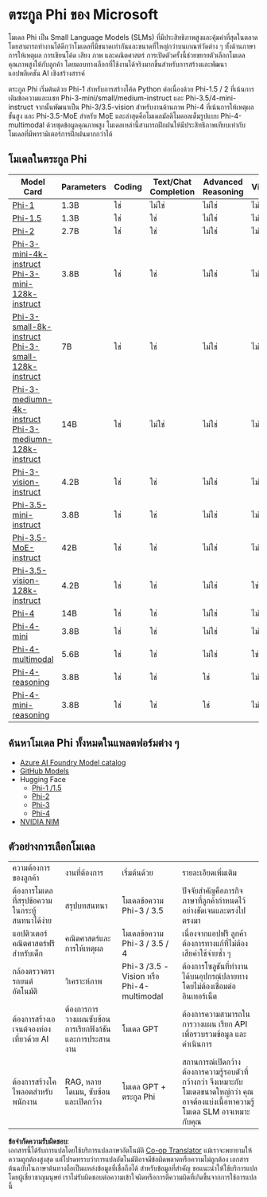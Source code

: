 <!--
CO_OP_TRANSLATOR_METADATA:
{
  "original_hash": "b5d936ffe4dfbab2244f6eb21b11f3b3",
  "translation_date": "2025-07-16T18:34:16+00:00",
  "source_file": "md/01.Introduction/01/01.PhiFamily.md",
  "language_code": "th"
}
-->
# ตระกูล Phi ของ Microsoft

โมเดล Phi เป็น Small Language Models (SLMs) ที่มีประสิทธิภาพสูงและคุ้มค่าที่สุดในตลาด โดยสามารถทำงานได้ดีกว่าโมเดลที่มีขนาดเท่ากันและขนาดที่ใหญ่กว่าบนเกณฑ์วัดต่าง ๆ ทั้งด้านภาษา การให้เหตุผล การเขียนโค้ด เสียง ภาพ และคณิตศาสตร์ การเปิดตัวครั้งนี้ช่วยขยายตัวเลือกโมเดลคุณภาพสูงให้กับลูกค้า โดยมอบทางเลือกที่ใช้งานได้จริงมากขึ้นสำหรับการสร้างและพัฒนาแอปพลิเคชัน AI เชิงสร้างสรรค์

ตระกูล Phi เริ่มต้นด้วย Phi-1 สำหรับการสร้างโค้ด Python ต่อเนื่องด้วย Phi-1.5 / 2 ที่เน้นการเติมข้อความและแชท Phi-3-mini/small/medium-instruct และ Phi-3.5/4-mini-instruct จากนั้นพัฒนาเป็น Phi-3/3.5-vision สำหรับงานด้านภาพ Phi-4 ที่เน้นการให้เหตุผลขั้นสูง และ Phi-3.5-MoE สำหรับ MoE และล่าสุดคือโมเดลมัลติโมดอลเต็มรูปแบบ Phi-4-multimodal ด้วยชุดข้อมูลคุณภาพสูง โมเดลเหล่านี้สามารถฝึกฝนให้มีประสิทธิภาพเทียบเท่ากับโมเดลที่มีพารามิเตอร์การฝึกฝนมากกว่าได้

## โมเดลในตระกูล Phi

<div style="font-size:8px">

| Model Card |Parameters|Coding|Text/Chat Completion|Advanced Reasoning| Vision | Audio | MoE
| - | -  | - | - |- |- |- |- |
|[Phi-1](https://huggingface.co/microsoft/phi-1)|1.3B| ใช่| ไม่ใช่ | ไม่ใช่ |ไม่ใช่ |ไม่ใช่ |ไม่ใช่ |
|[Phi-1.5](https://huggingface.co/microsoft/phi-1_5)|1.3B| ใช่|ใช่| ไม่ใช่ |ไม่ใช่ |ไม่ใช่ |ไม่ใช่ |
|[Phi-2](https://huggingface.co/microsoft/phi-1_5)|2.7B| ใช่|ใช่| ไม่ใช่ |ไม่ใช่ |ไม่ใช่ |ไม่ใช่ |
|[Phi-3-mini-4k-instruct](https://huggingface.co/microsoft/Phi-3-mini-4k-instruct)<br/>[Phi-3-mini-128k-instruct](https://huggingface.co/microsoft/Phi-3-mini-128k-instruct)|3.8B| ใช่|ใช่| ไม่ใช่ |ไม่ใช่ |ไม่ใช่ |ไม่ใช่ |
|[Phi-3-small-8k-instruct](https://huggingface.co/microsoft/Phi-3-small-8k-instruct)<br/>[Phi-3-small-128k-instruct](https://huggingface.co/microsoft/Phi-3-small-128k-instruct)<br/>|7B| ใช่|ใช่| ไม่ใช่ |ไม่ใช่ |ไม่ใช่ |ไม่ใช่ |
|[Phi-3-mediumn-4k-instruct](https://huggingface.co/microsoft/Phi-3-medium-4k-instruct)<br>[Phi-3-mediumn-128k-instruct](https://huggingface.co/microsoft/Phi-3-medium-128k-instruct)|14B|ใช่|ไม่ใช่| ไม่ใช่ |ไม่ใช่ |ไม่ใช่ |ไม่ใช่ |
|[Phi-3-vision-instruct](https://huggingface.co/microsoft/Phi-3-vision-128k-instruct)|4.2B|ใช่|ใช่|ไม่ใช่ |ไม่ใช่ |ไม่ใช่ |ไม่ใช่ |
|[Phi-3.5-mini-instruct](https://huggingface.co/microsoft/Phi-3.5-mini-instruct)|3.8B|ใช่|ใช่| ไม่ใช่ |ไม่ใช่ |ไม่ใช่ |ไม่ใช่ |
|[Phi-3.5-MoE-instruct](https://huggingface.co/microsoft/Phi-3.5-MoE-instruct)|42B|ใช่|ใช่| ไม่ใช่ |ไม่ใช่ |ไม่ใช่ |ใช่ |
|[Phi-3.5-vision-128k-instruct](https://huggingface.co/microsoft/Phi-3.5-vision-instruct)|4.2B|ใช่|ใช่| ไม่ใช่ |ใช่ |ไม่ใช่ |ไม่ใช่ |
|[Phi-4](https://huggingface.co/microsoft/phi-4)|14B|ใช่|ใช่| ไม่ใช่ |ไม่ใช่ |ไม่ใช่ |ไม่ใช่ |
|[Phi-4-mini](https://huggingface.co/microsoft/Phi-4-mini-instruct)|3.8B|ใช่|ใช่| ไม่ใช่ |ไม่ใช่ |ไม่ใช่ |ไม่ใช่ |
|[Phi-4-multimodal](https://huggingface.co/microsoft/Phi-4-multimodal-instruct)|5.6B|ใช่|ใช่| ไม่ใช่ |ใช่ |ใช่ |ไม่ใช่ |
|[Phi-4-reasoning](../../../../../md/01.Introduction/01)|3.8B|ใช่|ใช่| ใช่ |ไม่ใช่ |ไม่ใช่ |ไม่ใช่ |
|[Phi-4-mini-reasoning](../../../../../md/01.Introduction/01)|3.8B|ใช่|ใช่| ใช่ |ไม่ใช่ |ไม่ใช่ |ไม่ใช่ |

</div>

## **ค้นหาโมเดล Phi ทั้งหมดในแพลตฟอร์มต่าง ๆ**

- [Azure AI Foundry Model catalog](https://ai.azure.com/explore/models?selectedCollection=phi)
- [GitHub Models](https://github.com/marketplace?query=Phi&type=models)
- Hugging Face
  - [Phi-1 /1.5](https://huggingface.co/collections/microsoft/phi-1-6626e29134744e94e222d572)
  - [Phi-2](https://huggingface.co/microsoft/phi-2)
  - [Phi-3](https://huggingface.co/collections/microsoft/phi-3-6626e15e9585a200d2d761e3)
  - [Phi-4](https://huggingface.co/collections/microsoft/phi-4-677e9380e514feb5577a40e4) 
- [NVIDIA NIM](https://build.nvidia.com/search?q=Phi)
 

## ตัวอย่างการเลือกโมเดล

| | | | |
|-|-|-|-|
|ความต้องการของลูกค้า|งานที่ต้องการ|เริ่มต้นด้วย|รายละเอียดเพิ่มเติม|
|ต้องการโมเดลที่สรุปข้อความในกระทู้สนทนาได้ง่าย|สรุปบทสนทนา|โมเดลข้อความ Phi-3 / 3.5|ปัจจัยสำคัญคือภารกิจภาษาที่ลูกค้ากำหนดไว้อย่างชัดเจนและตรงไปตรงมา|
|แอปติวเตอร์คณิตศาสตร์ฟรีสำหรับเด็ก|คณิตศาสตร์และการให้เหตุผล|โมเดลข้อความ Phi-3 / 3.5 / 4|เนื่องจากแอปฟรี ลูกค้าต้องการทางแก้ที่ไม่ต้องเสียค่าใช้จ่ายซ้ำ ๆ |
|กล้องตรวจตรารถยนต์อัตโนมัติ|วิเคราะห์ภาพ|Phi-3 /3.5 -Vision หรือ Phi-4-multimodal|ต้องการโซลูชันที่ทำงานได้บนอุปกรณ์ปลายทางโดยไม่ต้องเชื่อมต่ออินเทอร์เน็ต|
|ต้องการสร้างเอเจนต์จองท่องเที่ยวด้วย AI|ต้องการการวางแผนซับซ้อน การเรียกฟังก์ชัน และการประสานงาน|โมเดล GPT|ต้องการความสามารถในการวางแผน เรียก API เพื่อรวบรวมข้อมูล และดำเนินการ|
|ต้องการสร้างโคไพลอตสำหรับพนักงาน|RAG, หลายโดเมน, ซับซ้อนและเปิดกว้าง|โมเดล GPT + ตระกูล Phi |สถานการณ์เปิดกว้าง ต้องการความรู้รอบตัวที่กว้างกว่า จึงเหมาะกับโมเดลขนาดใหญ่กว่า คุณอาจต้องแบ่งเนื้อหาความรู้ โมเดล SLM อาจเหมาะกับคุณ|

**ข้อจำกัดความรับผิดชอบ**:  
เอกสารนี้ได้รับการแปลโดยใช้บริการแปลภาษาอัตโนมัติ [Co-op Translator](https://github.com/Azure/co-op-translator) แม้เราจะพยายามให้ความถูกต้องสูงสุด แต่โปรดทราบว่าการแปลอัตโนมัติอาจมีข้อผิดพลาดหรือความไม่ถูกต้อง เอกสารต้นฉบับในภาษาต้นทางถือเป็นแหล่งข้อมูลที่เชื่อถือได้ สำหรับข้อมูลที่สำคัญ ขอแนะนำให้ใช้บริการแปลโดยผู้เชี่ยวชาญมนุษย์ เราไม่รับผิดชอบต่อความเข้าใจผิดหรือการตีความผิดที่เกิดขึ้นจากการใช้การแปลนี้